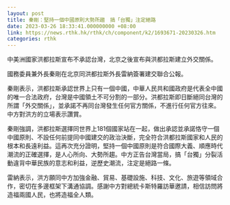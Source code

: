 ```yaml
---
layout: post
title: 秦剛：堅持一個中國原則大勢所趨　搞「台獨」注定絕路
date: 2023-03-26 18:33:41.000000000 +08:00
link: https://news.rthk.hk/rthk/ch/component/k2/1693671-20230326.htm
categories: rthk
---
```


中美洲國家洪都拉斯宣布不承認台灣，北京之後宣布與洪都拉斯建立外交關係。

國務委員兼外長秦剛在北京同洪都拉斯外長雷納簽署建交聯合公報。

秦剛表示，洪都拉斯承認世界上只有一個中國，中華人民共和國政府是代表全中國的唯一合法政府，台灣是中國領土不可分割的一部分。洪都拉斯即日斷絕同台灣的所謂「外交關係」，並承諾不再同台灣發生任何官方關係，不進行任何官方往來。中方對洪方的立場表示讚賞。 

秦剛強調，洪都拉斯選擇同世界上181個國家站在一起，做出承認並承諾恪守一個中國原則、不設任何前提同中國建交的政治決斷，完全符合洪都拉斯國家和人民的根本和長遠利益。這再次充分證明，堅持一個中國原則是符合國際大義、順應時代潮流的正確選擇，是人心所向、大勢所趨。中方正告台灣當局，搞「台獨」分裂活動違背中華民族的意志和利益，逆歷史潮流，注定是絕路一條。 

雷納表示，洪方願同中方加強金融、貿易、基礎設施、科技、文化、旅遊等領域合作，密切在多邊框架下溝通協調。感謝中方對總統卡斯特羅訪華邀請，相信訪問將造福兩國人民，也將造福全人類。
